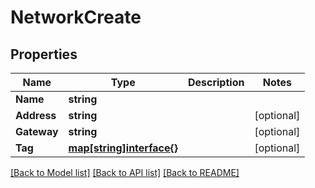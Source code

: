 # NetworkCreate

## Properties

Name | Type | Description | Notes
------------ | ------------- | ------------- | -------------
**Name** | **string** |  | 
**Address** | **string** |  | [optional] 
**Gateway** | **string** |  | [optional] 
**Tag** | [**map[string]interface{}**](.md) |  | [optional] 

[[Back to Model list]](../README.md#documentation-for-models) [[Back to API list]](../README.md#documentation-for-api-endpoints) [[Back to README]](../README.md)


